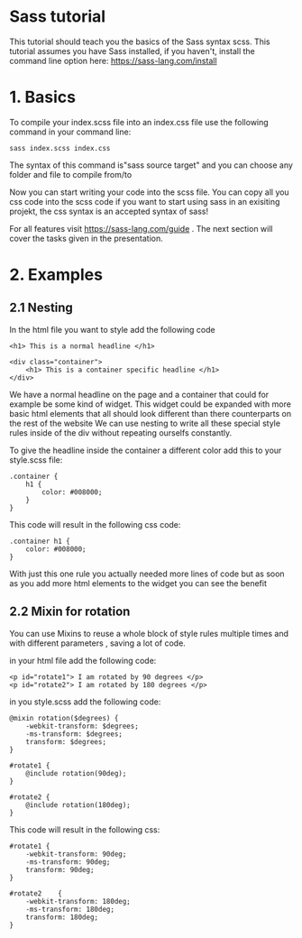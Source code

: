 # Sass tutorial

This tutorial should teach you the basics of the Sass syntax scss.
This tutorial assumes you have Sass installed, if you haven't, install the command line option here: https://sass-lang.com/install

# 1. Basics

To compile your index.scss file into an index.css file use the following command in your command line:

    sass index.scss index.css

The syntax of this command is"sass source target" and you can choose any folder and file to compile from/to

Now you can start writing your code into the scss file. 
You can copy all you css code into the scss code if you want to start using sass in an exisiting projekt, 
the css syntax is an accepted syntax of sass!

For all features visit https://sass-lang.com/guide . The next section will cover the tasks given in the presentation.

# 2. Examples

## 2.1 Nesting

In the html file you want to style add the following code
	
	<h1> This is a normal headline </h1>
	
	<div class="container">
		<h1> This is a container specific headline </h1>
	</div>
	
We have a normal headline on the page and a container that could for example be some kind of widget.
This widget could be expanded with more basic html elements that all should look different than there counterparts on the rest of the website
We can use nesting to write all these special style rules inside of the div without repeating ourselfs constantly.

To give the headline inside the container a different color add this to your style.scss file:

	.container {
		h1 {
			color: #008000;
		}
	}

This code will result in the following css code:

	.container h1 {
		color: #008000;
	}	

With just this one rule you actually needed more lines of code but as soon as you add more html elements to the widget you can see the benefit
	
## 2.2 Mixin for rotation

You can use Mixins to reuse a whole block of style rules multiple times and with different parameters , saving a lot of code.

in your html file add the following code:

	<p id="rotate1"> I am rotated by 90 degrees </p>
	<p id="rotate2"> I am rotated by 180 degrees </p>
	
in you style.scss add the following code:

	@mixin rotation($degrees) {
		-webkit-transform: $degrees;
		-ms-transform: $degrees;
		transform: $degrees;
	}
	
	#rotate1 {
		@include rotation(90deg);
	}
	
	#rotate2 {
		@include rotation(180deg);
	}
	
This code will result in the following css:

	#rotate1 {
		-webkit-transform: 90deg;
		-ms-transform: 90deg;
		transform: 90deg;
	}
	
	#rotate2	{
		-webkit-transform: 180deg;
		-ms-transform: 180deg;
		transform: 180deg;
	}
	